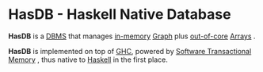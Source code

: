# HasDB - Haskell Native Database

**HasDB** is a
[DBMS](https://en.wikipedia.org/wiki/Database#Database_management_system)
that manages
[in-memory](https://en.wikipedia.org/wiki/In-memory_database)
[Graph](https://en.wikipedia.org/wiki/Graph_database)
plus
[out-of-core](https://en.wikipedia.org/wiki/Out-of-core)
[Arrays](https://en.wikipedia.org/wiki/Array_DBMS)
.

**HasDB** is implemented on top of
[GHC](https://www.haskell.org/ghc/),
powered by
[Software Transactional Memory](http://hackage.haskell.org/package/stm)
, thus native to
[Haskell](https://haskell.org)
in the first place.
